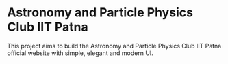 # Astronomy and Particle Physics Club IIT Patna

This project aims to build the Astronomy and Particle Physics Club IIT Patna official website with simple, elegant and modern UI.
